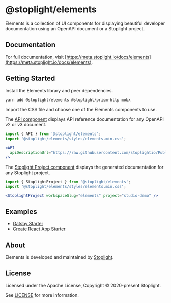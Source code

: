 # @stoplight/elements

Elements is a collection of UI components for displaying beautiful developer documentation using an OpenAPI document or a Stoplight project.

## Documentation

For full documentation, visit [https://meta.stoplight.io/docs/elements](https://meta.stoplight.io/docs/elements).

## Getting Started

Install the Elements library and peer dependencies.

```bash
yarn add @stoplight/elements @stoplight/prism-http mobx
```

Import the CSS file and choose one of the Elements components to use.

The [API component](https://meta.stoplight.io/docs/elements/components/API.md) displays API reference documentation for any OpenAPI v2 or v3 document.

```jsx
import { API } from '@stoplight/elements';
import '@stoplight/elements/styles/elements.min.css';

<API 
  apiDescriptionUrl="https://raw.githubusercontent.com/stoplightio/Public-APIs/master/reference/zoom/zoom.yaml"
/>
```

The [Stoplight Project component](https://meta.stoplight.io/docs/elements/components/StoplightProject.md) displays the generated documentation for any Stoplight project.

```jsx
import { StoplightProject } from '@stoplight/elements';
import '@stoplight/elements/styles/elements.min.css';

<StoplightProject workspaceSlug="elements" project="studio-demo" />
```

## Examples

- [Gatsby Starter](https://github.com/stoplightio/elements-starter-gatsby)
- [Create React App Starter](https://github.com/stoplightio/elements-starter-react)

## About

Elements is developed and maintained by [Stoplight](https://stoplight.io).

## License

Licensed under the Apache License, Copyright © 2020-present Stoplight.

See [LICENSE](LICENSE.md) for more information.

